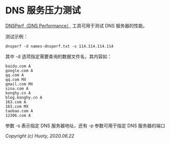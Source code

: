 DNS 服务压力测试
===============

[DNSPerf（DNS Performance）](https://github.com/cobblau/dnsperf) 工具可用于测试 DNS 服务器的性能。

测试示例：

```
dnsperf -d names-dnsperf.txt -s 114.114.114.114
```
其中 -d 选项指定需要查询的数据文件名，其内容如：

```
baidu.com A
google.com A
qq.com A
qq.com MX
gmail.com MX
sina.com A
konghy.cn A
blog.konghy.cn A
163.com A
163.com MX
taobao.com A
12306.com A
```

参数 -s 表示指定 DNS 服务器地址，还有 -p 参数可用于指定 DNS 服务器的端口




*Copyright (c) Huoty, 2020.06.22*
